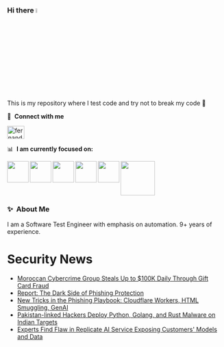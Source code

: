 ### Hi there <a href="https://www.gautamkrishnar.com/"><img src="https://media.giphy.com/media/hvRJCLFzcasrR4ia7z/giphy.gif" width="5%"></a>
This is my repository where I test code and try not to break my code :rofl:

🔗 &nbsp;**Connect with me**
<p align="left">
<a href="https://linkedin.com/in/fernandorlcruz" target="blank"><img align="center" src="https://raw.githubusercontent.com/rahuldkjain/github-profile-readme-generator/master/src/images/icons/Social/linked-in-alt.svg" alt="fernando cruz" height="30" width="40" /></a>
  
📊 &nbsp;**I am currently focused on:**

<img align="left" width='50' height='50' src="https://cdn.jsdelivr.net/gh/devicons/devicon/icons/python/python-original-wordmark.svg" />
<img align="left" width='50' height='50' src="https://cdn.jsdelivr.net/gh/devicons/devicon/icons/csharp/csharp-original.svg" />
<img align="left" width='50' height='50' src="https://cdn.jsdelivr.net/gh/devicons/devicon/icons/jenkins/jenkins-original.svg" />
<img align="left" width='50' height='50' src="https://specflow.org/wp-content/uploads/2021/05/SpecFlow-Icon.png" />
<img align="left" width='50' height='50' src="https://www.svgrepo.com/show/306098/githubactions.svg" />
<img width='80' height='80' src="https://cdn2.vectorstock.com/i/1000x1000/64/81/security-testing-concept-icon-safety-audit-key-vector-29166481.jpg" />
          
          
  
### ✨&nbsp; About Me

I am a Software Test Engineer with emphasis on automation. 9+ years of experience.

# Security News
<!-- BLOG-POST-LIST:START -->
- [Moroccan Cybercrime Group Steals Up to $100K Daily Through Gift Card Fraud](https://thehackernews.com/2024/05/moroccan-cybercrime-group-steals-up-to.html)
- [Report: The Dark Side of Phishing Protection](https://thehackernews.com/2024/05/report-dark-side-of-phishing-protection.html)
- [New Tricks in the Phishing Playbook: Cloudflare Workers, HTML Smuggling, GenAI](https://thehackernews.com/2024/05/new-tricks-in-phishing-playbook.html)
- [Pakistan-linked Hackers Deploy Python, Golang, and Rust Malware on Indian Targets](https://thehackernews.com/2024/05/pakistan-linked-hackers-deploy-python.html)
- [Experts Find Flaw in Replicate AI Service Exposing Customers&#39; Models and Data](https://thehackernews.com/2024/05/experts-find-flaw-in-replicate-ai.html)
<!-- BLOG-POST-LIST:END -->
